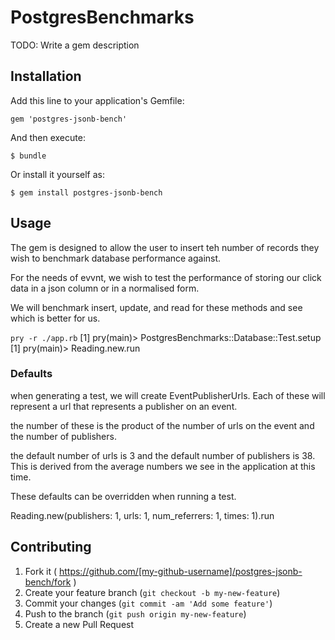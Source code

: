 # PostgresBenchmarks

TODO: Write a gem description

## Installation

Add this line to your application's Gemfile:

    gem 'postgres-jsonb-bench'

And then execute:

    $ bundle

Or install it yourself as:

    $ gem install postgres-jsonb-bench

## Usage

The gem is designed to allow the user to insert teh number of records they wish to benchmark database performance against.

For the needs of evvnt, we wish to test the performance of storing our click data in a json column or in a normalised form.

We will benchmark insert, update, and read for these methods and see which is better for us.


`pry -r ./app.rb`
[1] pry(main)> PostgresBenchmarks::Database::Test.setup
[1] pry(main)> Reading.new.run

### Defaults

when generating a test, we will create EventPublisherUrls. Each of these will represent a url that represents a publisher on an event.

the number of these is the product of the number of urls on the event and the number of publishers.

the default number of urls is 3 and the default number of publishers is 38. This is derived from the average numbers we see in the application at this time.

These defaults can be overridden when running a test.

Reading.new(publishers: 1, urls: 1, num_referrers: 1, times: 1).run

## Contributing

1. Fork it ( https://github.com/[my-github-username]/postgres-jsonb-bench/fork )
2. Create your feature branch (`git checkout -b my-new-feature`)
3. Commit your changes (`git commit -am 'Add some feature'`)
4. Push to the branch (`git push origin my-new-feature`)
5. Create a new Pull Request
